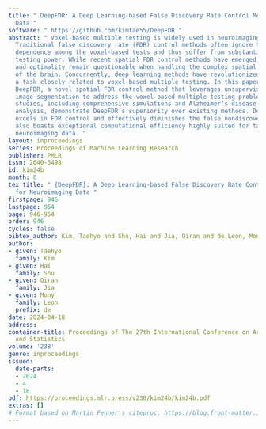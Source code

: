 ```yaml
---
title: " DeepFDR: A Deep Learning-based False Discovery Rate Control Method for Neuroimaging
  Data "
software: " https://github.com/kimtae55/DeepFDR "
abstract: " Voxel-based multiple testing is widely used in neuroimaging data analysis.
  Traditional false discovery rate (FDR) control methods often ignore the spatial
  dependence among the voxel-based tests and thus suffer from substantial loss of
  testing power. While recent spatial FDR control methods have emerged, their validity
  and optimality remain questionable when handling the complex spatial dependencies
  of the brain. Concurrently, deep learning methods have revolutionized image segmentation,
  a task closely related to voxel-based multiple testing. In this paper, we propose
  DeepFDR, a novel spatial FDR control method that leverages unsupervised deep learning-based
  image segmentation to address the voxel-based multiple testing problem. Numerical
  studies, including comprehensive simulations and Alzheimer’s disease FDG-PET image
  analysis, demonstrate DeepFDR’s superiority over existing methods. DeepFDR not only
  excels in FDR control and effectively diminishes the false nondiscovery rate, but
  also boasts exceptional computational efficiency highly suited for tackling large-scale
  neuroimaging data. "
layout: inproceedings
series: Proceedings of Machine Learning Research
publisher: PMLR
issn: 2640-3498
id: kim24b
month: 0
tex_title: " {DeepFDR}: A Deep Learning-based False Discovery Rate Control Method
  for Neuroimaging Data "
firstpage: 946
lastpage: 954
page: 946-954
order: 946
cycles: false
bibtex_author: Kim, Taehyo and Shu, Hai and Jia, Qiran and de Leon, Mony
author:
- given: Taehyo
  family: Kim
- given: Hai
  family: Shu
- given: Qiran
  family: Jia
- given: Mony
  family: Leon
  prefix: de
date: 2024-04-18
address:
container-title: Proceedings of The 27th International Conference on Artificial Intelligence
  and Statistics
volume: '238'
genre: inproceedings
issued:
  date-parts:
  - 2024
  - 4
  - 18
pdf: https://proceedings.mlr.press/v238/kim24b/kim24b.pdf
extras: []
# Format based on Martin Fenner's citeproc: https://blog.front-matter.io/posts/citeproc-yaml-for-bibliographies/
---
```

